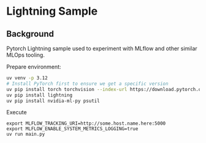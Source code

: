 # Lightning Sample

## Background

Pytorch Lightning sample used to experiment with MLflow and other similar MLOps tooling.

Prepare environment:

```bash
uv venv -p 3.12
# Install PyTorch first to ensure we get a specific version
uv pip install torch torchvision --index-url https://download.pytorch.org/whl/cu128
uv pip install lightning
uv pip install nvidia-ml-py psutil
```

Execute

```
export MLFLOW_TRACKING_URI=http://some.host.name.here:5000
export MLFLOW_ENABLE_SYSTEM_METRICS_LOGGING=true
uv run main.py
```
